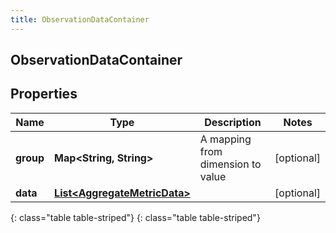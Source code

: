 ```yaml
---
title: ObservationDataContainer
---
```

## ObservationDataContainer


## Properties

| Name | Type | Description | Notes |
| ------------ | ------------- | ------------- | ------------- |
| **group** | **Map&lt;String, String&gt;** | A mapping from dimension to value |  [optional] |
| **data** | [**List&lt;AggregateMetricData&gt;**](AggregateMetricData.html) |  |  [optional] |
{: class="table table-striped"}
{: class="table table-striped"}


